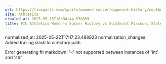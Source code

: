 ```yaml
---
url: https://fiusports.com/sports/womens-soccer/opponent-history/southeast-missouri-state-university/1555/
site: Athletics
crawled_at: 2025-05-13T10:04:44.538869
title: FIU Athletics Women's Soccer History vs Southeast Missouri State University
---
```

normalized_at: 2025-05-22T17:17:23.488923
normalization_changes: Added trailing slash to directory path

Error generating fit markdown: '<' not supported between instances of 'int' and 'str'